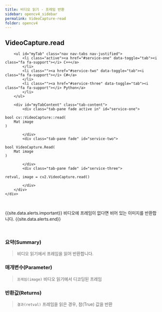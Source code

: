 ```yaml
---
title: 비디오 읽기 - 프레임 반환
sidebar: opencv4_sidebar
permalink: VideoCapture-read
folder: opencv4
---
```


<div class="row">
    <div class="col-lg-12">
        <h2 class="page-header">VideoCapture.read</h2>
    </div>
    <div class="col-lg-12">

        <ul id="myTab" class="nav nav-tabs nav-justified">
            <li class="active"><a href="#service-one" data-toggle="tab"><i class="fa fa-support"></i> C++</a>
            </li>
            <li class=""><a href="#service-two" data-toggle="tab"><i class="fa fa-support"></i> C#</a>
            </li>
            <li class=""><a href="#service-three" data-toggle="tab"><i class="fa fa-support"></i> Python</a>
            </li>
        </ul>

        <div id="myTabContent" class="tab-content">
            <div class="tab-pane fade active in" id="service-one">
<pre class="prettyprint"><code class="language-cpp">bool cv::VideoCapture::read(
    Mat image
)</code></pre>
            </div>
            <div class="tab-pane fade" id="service-two">
<pre class="prettyprint"><code class="language-cs">bool VideoCapture.Read(
    Mat image
)</code></pre>
            </div>
            <div class="tab-pane fade" id="service-three">
<pre class="prettyprint"><code class="language-py">retval, image = cv2.VideoCapture.read()</code></pre>
            </div>
        </div>
    </div>
</div>

<br>

{{site.data.alerts.important}}
비디오에 프레임이 없다면 비어 있는 이미지를 반환합니다.
{{site.data.alerts.end}}

<br>

### 요약(Summary)

> 비디오 읽기에서 프레임을 읽어 반환합니다.

### 매개변수(Parameter)

> `프레임(image)` 비디오 읽기에서 디코딩된 프레임

### 반환값(Returns)

> `결과(retval)` 프레임을 읽은 경우, 참(True) 값을 반환